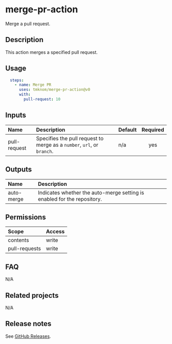 # merge-pr-action

Merge a pull request.

<!-- actdocs start -->

## Description

This action merges a specified pull request.

## Usage

```yaml
  steps:
    - name: Merge PR
      uses: tmknom/merge-pr-action@v0
      with:
        pull-request: 10
```

## Inputs

| Name | Description | Default | Required |
| :--- | :---------- | :------ | :------: |
| pull-request | Specifies the pull request to merge as a `number`, `url`, or `branch`. | n/a | yes |

## Outputs

| Name | Description |
| :--- | :---------- |
| auto-merge | Indicates whether the auto-merge setting is enabled for the repository. |

<!-- actdocs end -->

## Permissions

| Scope         | Access |
| :------------ | :----- |
| contents      | write  |
| pull-requests | write  |

## FAQ

N/A

## Related projects

N/A

## Release notes

See [GitHub Releases][releases].

[releases]: https://github.com/tmknom/merge-pr-action/releases
